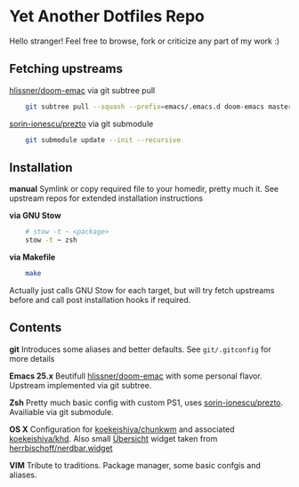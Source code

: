 Yet Another Dotfiles Repo
========
Hello stranger! Feel free to browse, fork or criticize any part of my work :)

## Fetching upstreams
[hlissner/doom-emac](https://github.com/hlissner/doom-emacs) via git subtree pull
``` sh
	git subtree pull --squash --prefix=emacs/.emacs.d doom-emacs master
```

[sorin-ionescu/prezto](https://github.com/sorin-ionescu/prezto) via git submodule
``` sh
	git submodule update --init --recursive

```

## Installation
**manual**
Symlink or copy required file to your homedir, pretty much it. See upstream
repos for extended installation instructions

**via GNU Stow**
``` sh
    # stow -t ~ <package>
    stow -t ~ zsh
```

**via Makefile**
``` sh
    make
```
Actually just calls GNU Stow for each target, but will try fetch upstreams before and call post
installation hooks if required.

## Contents

**git**
Introduces some aliases and better defaults. See `git/.gitconfig` for more details

**Emacs 25.x**
Beutifull [hlissner/doom-emac](https://github.com/hlissner/doom-emacs) with some personal flavor.
Upstream implemented via git subtree.

**Zsh**
Pretty much basic config with custom PS1, uses
[sorin-ionescu/prezto](https://github.com/sorin-ionescu/prezto). 
Availiable via git submodule.

**OS X**
Configuration for [koekeishiya/chunkwm](https://github.com/koekeishiya/chunkwm)
and associated [koekeishiya/khd](https://github.com/koekeishiya/khd). Also small
[Übersicht](http://tracesof.net/uebersicht/) widget taken from [herrbischoff/nerdbar.widget](https://github.com/herrbischoff/nerdbar.widget)

**VIM**
Tribute to traditions. Package manager, some basic confgis and aliases.
